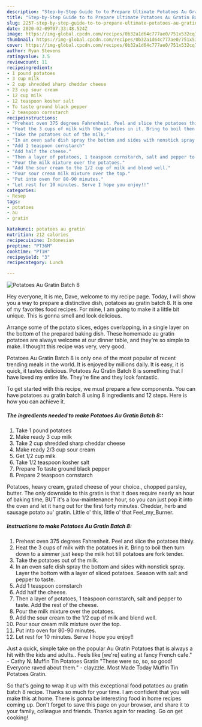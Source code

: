 ```yaml
---
description: "Step-by-Step Guide to to Prepare Ultimate Potatoes Au Gratin Batch 8"
title: "Step-by-Step Guide to to Prepare Ultimate Potatoes Au Gratin Batch 8"
slug: 2257-step-by-step-guide-to-to-prepare-ultimate-potatoes-au-gratin-batch-8
date: 2020-02-09T07:33:48.524Z
image: https://img-global.cpcdn.com/recipes/0b32a1d64c777ae0/751x532cq70/potatoes-au-gratin-batch-8-recipe-main-photo.jpg
thumbnail: https://img-global.cpcdn.com/recipes/0b32a1d64c777ae0/751x532cq70/potatoes-au-gratin-batch-8-recipe-main-photo.jpg
cover: https://img-global.cpcdn.com/recipes/0b32a1d64c777ae0/751x532cq70/potatoes-au-gratin-batch-8-recipe-main-photo.jpg
author: Ryan Stevens
ratingvalue: 3.5
reviewcount: 11
recipeingredient:
- 1 pound potatoes
- 3 cup milk
- 2 cup shredded sharp cheddar cheese
- 23 cup sour cream
- 12 cup milk
- 12 teaspoon kosher salt
- To taste ground black pepper
- 2 teaspoon cornstarch
recipeinstructions:
- "Preheat oven 375 degrees Fahrenheit. Peel and slice the potatoes thinly."
- "Heat the 3 cups of milk with the potatoes in it. Bring to boil then turn down to a simmer just keep the milk hot till potatoes are fork tender."
- "Take the potatoes out of the milk."
- "In an oven safe dish spray the bottom and sides with nonstick spray. Layer the bottom with a layer of sliced potatoes. Season with salt and pepper to taste."
- "Add 1 teaspoon cornstarch"
- "Add half the cheese."
- "Then a layer of potatoes, 1 teaspoon cornstarch, salt and pepper to taste. Add the rest of the cheese."
- "Pour the milk mixture over the potatoes."
- "Add the sour cream to the 1/2 cup of milk and blend well."
- "Pour sour cream milk mixture over the top."
- "Put into oven for 80-90 minutes."
- "Let rest for 10 minutes. Serve I hope you enjoy!!"
categories:
- Resep
tags:
- potatoes
- au
- gratin

katakunci: potatoes au gratin
nutrition: 212 calories
recipecuisine: Indonesian
preptime: "PT36M"
cooktime: "PT1H"
recipeyield: "3"
recipecategory: Lunch

---
```



![Potatoes Au Gratin Batch 8](https://img-global.cpcdn.com/recipes/0b32a1d64c777ae0/751x532cq70/potatoes-au-gratin-batch-8-recipe-main-photo.jpg)

Hey everyone, it is me, Dave, welcome to my recipe page. Today, I will show you a way to prepare a distinctive dish, potatoes au gratin batch 8. It is one of my favorites food recipes. For mine, I am going to make it a little bit unique. This is gonna smell and look delicious.

Arrange some of the potato slices, edges overlapping, in a single layer on the bottom of the prepared baking dish. These homemade au gratin potatoes are always welcome at our dinner table, and they&#39;re so simple to make. I thought this recipe was very, very good.

Potatoes Au Gratin Batch 8 is only one of the most popular of recent trending meals in the world. It is enjoyed by millions daily. It is easy, it is quick, it tastes delicious. Potatoes Au Gratin Batch 8 is something that I have loved my entire life. They're fine and they look fantastic.


To get started with this recipe, we must prepare a few components. You can have potatoes au gratin batch 8 using 8 ingredients and 12 steps. Here is how you can achieve it.

##### The ingredients needed to make Potatoes Au Gratin Batch 8::

1. Take 1 pound potatoes
1. Make ready 3 cup milk
1. Take 2 cup shredded sharp cheddar cheese
1. Make ready 2/3 cup sour cream
1. Get 1/2 cup milk
1. Take 1/2 teaspoon kosher salt
1. Prepare To taste ground black pepper
1. Prepare 2 teaspoon cornstarch


Potatoes, heavy cream, grated cheese of your choice., chopped parsley, butter. The only downside to this gratin is that it does require nearly an hour of baking time, BUT it&#39;s a low-maintenance hour, so you can just pop it into the oven and let it hang out for the first forty minutes. Cheddar, herb and sausage potato au&#39; gratin. Little o&#39; this, little o&#39; that Feel_my_Burner. 

##### Instructions to make Potatoes Au Gratin Batch 8:

1. Preheat oven 375 degrees Fahrenheit. Peel and slice the potatoes thinly.
1. Heat the 3 cups of milk with the potatoes in it. Bring to boil then turn down to a simmer just keep the milk hot till potatoes are fork tender.
1. Take the potatoes out of the milk.
1. In an oven safe dish spray the bottom and sides with nonstick spray. Layer the bottom with a layer of sliced potatoes. Season with salt and pepper to taste.
1. Add 1 teaspoon cornstarch
1. Add half the cheese.
1. Then a layer of potatoes, 1 teaspoon cornstarch, salt and pepper to taste. Add the rest of the cheese.
1. Pour the milk mixture over the potatoes.
1. Add the sour cream to the 1/2 cup of milk and blend well.
1. Pour sour cream milk mixture over the top.
1. Put into oven for 80-90 minutes.
1. Let rest for 10 minutes. Serve I hope you enjoy!!


Just a quick, simple take on the popular Au Gratin Potatoes that is always a hit with the kids and adults.. Feels like [we&#39;re] eating at fancy French cafe.&#34; - Cathy N. Muffin Tin Potatoes Gratin &#34;These were so, so, so good! Everyone raved about them.&#34; - clayzzle. Most Made Today Muffin Tin Potatoes Gratin. 

So that's going to wrap it up with this exceptional food potatoes au gratin batch 8 recipe. Thanks so much for your time. I am confident that you will make this at home. There is gonna be interesting food in home recipes coming up. Don't forget to save this page on your browser, and share it to your family, colleague and friends. Thanks again for reading. Go on get cooking!
